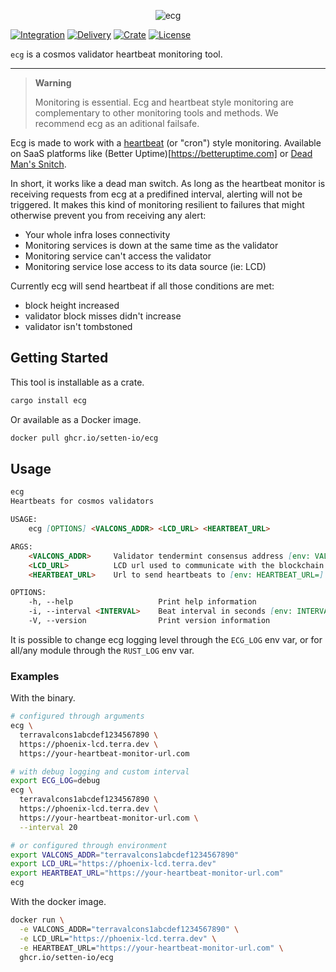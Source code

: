 <p align="center">
  <img src="https://user-images.githubusercontent.com/26155267/179846683-a5e09b59-7344-4b88-be20-4b2a0fa0f610.png" alt="ecg"></img>
</p>

[![Integration](https://github.com/setten-io/ecg/actions/workflows/integration.yaml/badge.svg)](https://github.com/setten-io/ecg/actions/workflows/integration.yaml)
[![Delivery](https://github.com/setten-io/ecg/actions/workflows/delivery.yaml/badge.svg)](https://github.com/setten-io/ecg/actions/workflows/delivery.yaml)
[![Crate](https://img.shields.io/crates/v/ecg)](https://crates.io/crates/ecg)
[![License](https://img.shields.io/github/license/setten-io/ecg?no-cache)](https://github.com/setten-io/ecg/blob/main/LICENSE)

`ecg` is a cosmos validator heartbeat monitoring tool.

---

> **Warning**
>
> Monitoring is essential.
> Ecg and heartbeat style monitoring are complementary to other monitoring tools and methods.
> We recommend ecg as an aditional failsafe.

Ecg is made to work with a [heartbeat](https://betterstack.com/community/guides/monitoring/what-is-cron-monitoring/) (or "cron") style monitoring. Available on SaaS platforms like (Better Uptime)[https://betteruptime.com] or [Dead Man's Snitch](https://deadmanssnitch.com).

In short, it works like a dead man switch.
As long as the heartbeat monitor is receiving requests from ecg at a predifined interval, alerting will not be triggered.
It makes this kind of monitoring resilient to failures that might otherwise prevent you from receiving any alert:

- Your whole infra loses connectivity
- Monitoring services is down at the same time as the validator
- Monitoring service can't access the validator
- Monitoring service lose access to its data source (ie: LCD)

Currently ecg will send heartbeat if all those conditions are met:

- block height increased
- validator block misses didn't increase
- validator isn't tombstoned

## Getting Started

This tool is installable as a crate.

```bash
cargo install ecg
```

Or available as a Docker image.

```bash
docker pull ghcr.io/setten-io/ecg
```

## Usage

```md
ecg
Heartbeats for cosmos validators

USAGE:
    ecg [OPTIONS] <VALCONS_ADDR> <LCD_URL> <HEARTBEAT_URL>

ARGS:
    <VALCONS_ADDR>     Validator tendermint consensus address [env: VALCONS_ADDR=]
    <LCD_URL>          LCD url used to communicate with the blockchain [env: LCD_URL=]
    <HEARTBEAT_URL>    Url to send heartbeats to [env: HEARTBEAT_URL=]

OPTIONS:
    -h, --help                   Print help information
    -i, --interval <INTERVAL>    Beat interval in seconds [env: INTERVAL=] [default: 10]
    -V, --version                Print version information
```

It is possible to change ecg logging level through the `ECG_LOG` env var, or for all/any module through the `RUST_LOG` env var.

### Examples

With the binary.

```bash
# configured through arguments
ecg \
  terravalcons1abcdef1234567890 \
  https://phoenix-lcd.terra.dev \
  https://your-heartbeat-monitor-url.com

# with debug logging and custom interval
export ECG_LOG=debug
ecg \
  terravalcons1abcdef1234567890 \
  https://phoenix-lcd.terra.dev \
  https://your-heartbeat-monitor-url.com \
  --interval 20

# or configured through environment
export VALCONS_ADDR="terravalcons1abcdef1234567890"
export LCD_URL="https://phoenix-lcd.terra.dev"
export HEARTBEAT_URL="https://your-heartbeat-monitor-url.com"
ecg
```

With the docker image.

```bash
docker run \
  -e VALCONS_ADDR="terravalcons1abcdef1234567890" \
  -e LCD_URL="https://phoenix-lcd.terra.dev" \
  -e HEARTBEAT_URL="https://your-heartbeat-monitor-url.com" \
  ghcr.io/setten-io/ecg
```
